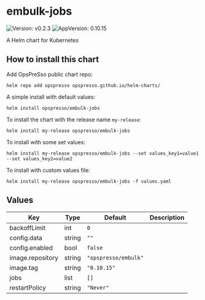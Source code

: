 # embulk-jobs

![Version: v0.2.3](https://img.shields.io/badge/Version-v0.2.3-informational?style=flat-square) ![AppVersion: 0.10.15](https://img.shields.io/badge/AppVersion-0.10.15-informational?style=flat-square)

A Helm chart for Kubernetes

## How to install this chart

Add OpsPreSso public chart repo:

```console
helm repo add opspresso opspresso.github.io/helm-charts/
```

A simple install with default values:

```console
helm install opspresso/embulk-jobs
```

To install the chart with the release name `my-release`:

```console
helm install my-release opspresso/embulk-jobs
```

To install with some set values:

```console
helm install my-release opspresso/embulk-jobs --set values_key1=value1 --set values_key2=value2
```

To install with custom values file:

```console
helm install my-release opspresso/embulk-jobs -f values.yaml
```

## Values

| Key | Type | Default | Description |
|-----|------|---------|-------------|
| backoffLimit | int | `0` |  |
| config.data | string | `""` |  |
| config.enabled | bool | `false` |  |
| image.repository | string | `"opspresso/embulk"` |  |
| image.tag | string | `"0.10.15"` |  |
| jobs | list | `[]` |  |
| restartPolicy | string | `"Never"` |  |

